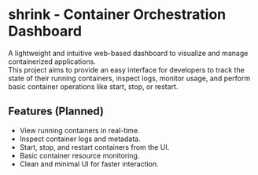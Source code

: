 # shrink - Container Orchestration Dashboard

A lightweight and intuitive web-based dashboard to visualize and manage containerized applications.  
This project aims to provide an easy interface for developers to track the state of their running containers, inspect logs, monitor usage, and perform basic container operations like start, stop, or restart.

## Features (Planned)

- View running containers in real-time.
- Inspect container logs and metadata.
- Start, stop, and restart containers from the UI.
- Basic container resource monitoring.
- Clean and minimal UI for faster interaction.
